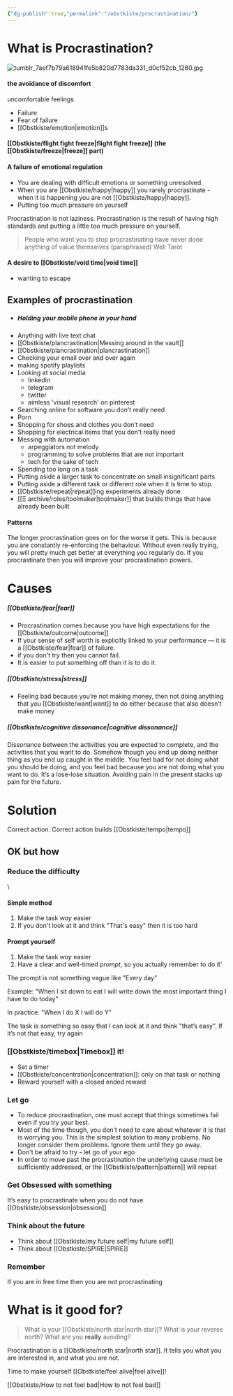 ```yaml
---
{"dg-publish":true,"permalink":"/obstkiste/procrastination/"}
---
```


# What is Procrastination?

![tumblr_7aef7b79a618941fe5b820d7783da331_d0cf52cb_1280.jpg](/img/user/file-attachments/tumblr_7aef7b79a618941fe5b820d7783da331_d0cf52cb_1280.jpg)

#### the avoidance of discomfort
uncomfortable feelings
- Failure
- Fear of failure
- [[Obstkiste/emotion\|emotion]]s
#### [[Obstkiste/flight fight freeze\|flight fight freeze]] (the [[Obstkiste/freeze\|freeze]] part)

#### A failure of emotional regulation
- You are dealing with difficult emotions or something unresolved.
- When you are [[Obstkiste/happy\|happy]] you rarely procrastinate - when it is happening you are not [[Obstkiste/happy\|happy]].
- Putting too much pressure on yourself

Procrastination is not laziness. Procrastination is the result of having high standards and putting a little too much pressure on yourself. 

> People who want you to stop procrastinating have never done anything of value themselves
> (paraphrased)
> Well Tarot

#### A desire to [[Obstkiste/void time\|void time]]
- wanting to escape

## Examples of procrastination
- ##### Holding your mobile phone in your hand
- Anything with live text chat
- [[Obstkiste/plancrastination\|Messing around in the vault]]
- [[Obstkiste/plancrastination\|plancrastination]]
- Checking your email over and over again
- making spotify playlists
- Looking at social media
	- linkedin
	- telegram
	- twitter	
	- aimless 'visual research' on pinterest
- Searching online for software you don’t really need
- Porn
- Shopping for shoes and clothes you don’t need
- Shopping for electrical items that you don’t really need
- Messing with automation
	- arpeggiators not melody
	- programming to solve problems that are not important
	- tech for the sake of tech
- Spending too long on a task
- Putting aside a larger task to concentrate on small insignificant parts
- Putting aside a different task or different role when it is time to stop.
- [[Obstkiste/repeat\|repeat]]ing experiments already done
- [[Ξ archive/roles/toolmaker\|toolmaker]] that builds things that have already been built 

#### Patterns
The longer procrastination goes on for the worse it gets. This is because you are constantly re-enforcing the behaviour. Without even really trying, you will pretty much get better at everything you regularly do. If you procrastinate then you will improve your procrastination powers. 


# Causes
##### [[Obstkiste/fear\|fear]]
- Procrastination comes because you have high expectations for the [[Obstkiste/outcome\|outcome]]
- If your sense of self worth is explicitly linked to your performance — it is a [[Obstkiste/fear\|fear]] of failure. 
- if you don't try then you cannot fail.
- It is easier to put something off than it is to do it.
##### [[Obstkiste/stress\|stress]]
- Feeling bad because you’re not making money, then not doing anything that you [[Obstkiste/want\|want]] to do either because that also doesn’t make money

##### [[Obstkiste/cognitive dissonance\|cognitive dissonance]]
Dissonance between the activities you are expected to complete, and the activities that you want to do. Somehow though you end up doing neither thing as you end up caught in the middle. You feel bad for not doing what you should be doing, and you feel bad because you are not doing what you want to do. It’s a lose-lose situation. Avoiding pain in the present stacks up pain for the future. 

# Solution
Correct action. Correct action builds [[Obstkiste/tempo\|tempo]]

## OK but how

### Reduce the difficulty
\
#### Simple method
1. Make the task _way_ easier
2. If you don't look at it and think "That's easy" then it is too hard

#### Prompt yourself
1. Make the task _way_ easier
2. Have a clear and well-timed _prompt_, so you actually remember to do it'

The prompt is not something vague like "Every day"

Example:
"When I sit down to eat I will write down the most important thing I have to do today"

In practice:
"When I do X I will do Y"

The task is something so easy that I can look at it and think "that’s easy". If it’s not that easy, try again

###  [[Obstkiste/timebox\|Timebox]] it!
- Set a timer
- [[Obstkiste/concentration\|concentration]]: only on that task or nothing
- Reward yourself with a closed ended reward

### Let go
- To reduce procrastination, one must accept that things sometimes fail even if you try your best. 
- Most of the time though, you don’t need to care about whatever it is that is worrying you. This is the simplest solution to many problems. No longer consider them problems. Ignore them until they go away. 
- Don't be afraid to try - let go of your ego
- In order to move past the procrastination the underlying cause must be sufficiently addressed, or the [[Obstkiste/pattern\|pattern]] will repeat

### Get Obsessed with something
It’s easy to procrastinate when you do not have [[Obstkiste/obsession\|obsession]]
### Think about the future
- Think about [[Obstkiste/my future self\|my future self]]
- Think about [[Obstkiste/SPIRE\|SPIRE]]
### Remember
If you are in free time then you are not procrastinating

# What is it good for?
> What is your [[Obstkiste/north star\|north star]]? What is your reverse north? What are you **really** avoiding?

Procrastination is a [[Obstkiste/north star\|north star]]. It tells you what you are interested in, and what you are not. 





Time to make yourself [[Obstkiste/feel alive\|feel alive]]!




[[Obstkiste/How to not feel bad\|How to not feel bad]]

